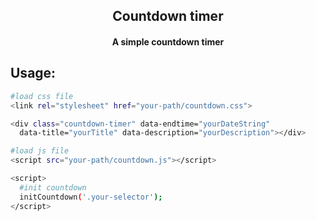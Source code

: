 <h2 align="center">
    Countdown timer
</h2>

<h4 align="center">
A simple countdown timer
</h4>

## Usage:
```bash
#load css file
<link rel="stylesheet" href="your-path/countdown.css">
```
```bash
<div class="countdown-timer" data-endtime="yourDateString" 
  data-title="yourTitle" data-description="yourDescription"></div>
```
```bash
#load js file
<script src="your-path/countdown.js"></script>
```
```bash
<script>
  #init countdown
  initCountdown('.your-selector');
</script>
```

